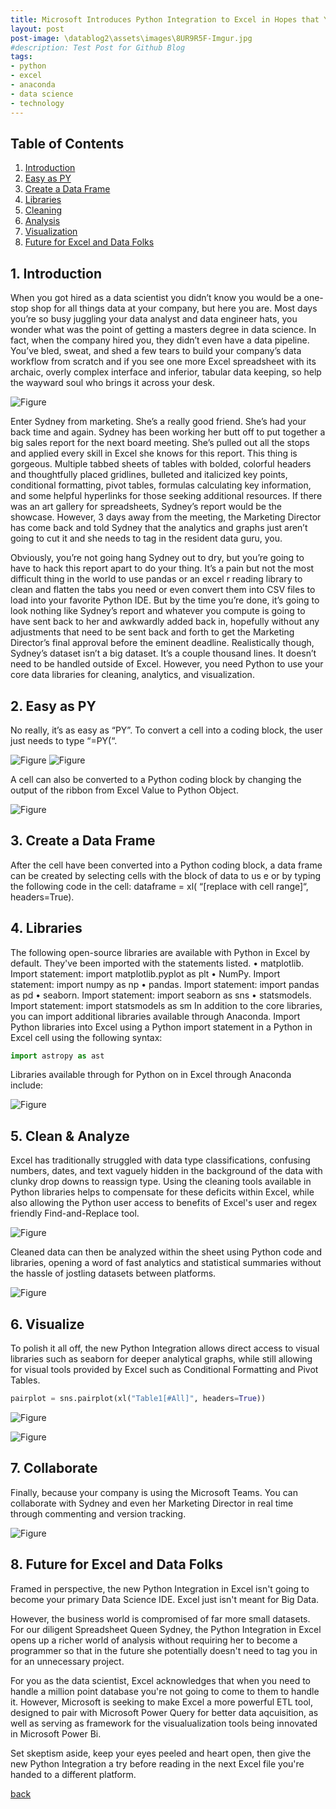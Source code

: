 ```yaml
---
title: Microsoft Introduces Python Integration to Excel in Hopes that You’ll Hate It Less
layout: post
post-image: \datablog2\assets\images\8UR9R5F-Imgur.jpg
#description: Test Post for Github Blog
tags:
- python
- excel
- anaconda
- data science
- technology
---
```

## Table of Contents

1. [Introduction](#1-introduction)
2. [Easy as PY](#2-easy-as-py)
3. [Create a Data Frame](#3-create-a-data-frame)
4. [Libraries](#4-libraries)
5. [Cleaning](#5-cleaning)
6. [Analysis](#6-analysis)
7. [Visualization](#7-visualization)
8. [Future for Excel and Data Folks](#8-future-for-excel-and-data-folks)


## 1. Introduction

When you got hired as a data scientist you didn’t know you would be a one-stop shop for all things data at your company, but here you are. Most days you’re so busy juggling your data analyst and data engineer hats, you wonder what was the point of getting a masters degree in data science. In fact, when the company hired you, they didn’t even have a data pipeline. You’ve bled, sweat, and shed a few tears to build your company’s data workflow from scratch and if you see one more Excel spreadsheet with its archaic, overly complex interface and inferior, tabular data keeping, so help the wayward soul who brings it across your desk.

![Figure]({{site.url}}/assets/images/meme.png)

Enter Sydney from marketing. She’s a really good friend. She’s had your back time and again. Sydney has been working her butt off to put together a big sales report for the next board meeting. She’s pulled out all the stops and applied every skill in Excel she knows for this report. This thing is gorgeous. Multiple tabbed sheets of tables with bolded, colorful headers and thoughtfully placed gridlines, bulleted and italicized key points, conditional formatting, pivot tables, formulas calculating key information, and some helpful hyperlinks for those seeking additional resources. If there was an art gallery for spreadsheets, Sydney’s report would be the showcase. However, 3 days away from the meeting, the Marketing Director has come back and told Sydney that the analytics and graphs just aren’t going to cut it and she needs to tag in the resident data guru, you.

Obviously, you’re not going hang Sydney out to dry, but you’re going to have to hack this report apart to do your thing. It’s a pain but not the most difficult thing in the world to use pandas or an excel r reading library to clean and flatten the tabs you need or even convert them into CSV files to load into your favorite Python IDE. But by the time you’re done, it’s going to look nothing like Sydney’s report and whatever you compute is going to have sent back to her and awkwardly added back in, hopefully without any adjustments that need to be sent back and forth to get the Marketing Director’s final approval before the eminent deadline.
Realistically though, Sydney’s dataset isn’t a big dataset. It’s a couple thousand lines. It doesn’t need to be handled outside of Excel. However, you need Python to use your core data libraries for cleaning, analytics, and visualization.


## 2. Easy as PY

No really, it’s as easy as “PY”. To convert a cell into a coding block, the user just needs to type “=PY(“.

![Figure]({{site.url}}/assets/images/Py1.png)
![Figure]({{site.url}}/assets/images/Py2.png)

A cell can also be converted to a Python coding block by changing the output of the ribbon from Excel Value to Python Object.

![Figure]({{site.url}}/assets/images/Py3.png)


## 3. Create a Data Frame

After the cell have been converted into a Python coding block, a data frame can be created by selecting cells with the block of data to us	e or by typing the following code in the cell: dataframe = xl( “[replace with cell range]“, headers=True). 

## 4. Libraries

The following open-source libraries are available with Python in Excel by default. They've been imported with the statements listed. 
•	matplotlib. Import statement: import matplotlib.pyplot as plt
•	NumPy. Import statement: import numpy as np
•	pandas. Import statement: import pandas as pd
•	seaborn. Import statement: import seaborn as sns
•	statsmodels. Import statement: import statsmodels as sm
In addition to the core libraries, you can import additional libraries available through Anaconda. Import Python libraries into Excel using a Python import statement in a Python in Excel cell using the following syntax:

```python
import astropy as ast
```
Libraries available through for Python on in Excel through Anaconda include:

![Figure]({{site.url}}/assets/images/chart1.png)

## 5. Clean & Analyze

Excel has traditionally struggled with data type classifications, confusing numbers, dates, and text vaguely hidden in the background of the data with clunky drop downs to reassign type. Using the cleaning tools available in Python libraries helps to compensate for these deficits within Excel, while also allowing the Python user access to benefits of Excel's user and regex friendly Find-and-Replace tool.

![Figure]({{site.url}}/assets/images/ExtractAndFormatData.gif)

Cleaned data can then be analyzed within the sheet using Python code and libraries, opening a word of fast analytics and statistical summaries without the hassle of jostling datasets between platforms.

![Figure]({{site.url}}/assets/images/Py7.png)

## 6. Visualize

To polish it all off, the new Python Integration allows direct access to visual libraries such as seaborn for deeper analytical graphs, while still allowing for visual tools provided by Excel such as Conditional Formatting and Pivot Tables.

```python
pairplot = sns.pairplot(xl("Table1[#All]", headers=True))
```

![Figure]({{site.url}}/assets/images/Py5.png)

![Figure]({{site.url}}/assets/images/Py6.png)

## 7. Collaborate

Finally, because your company is using the Microsoft Teams. You can collaborate with Sydney and even her Marketing Director in real time through commenting and version tracking.

![Figure]({{site.url}}/assets/images/Py8.png)

## 8. Future for Excel and Data Folks

Framed in perspective, the new Python Integration in Excel isn't going to become your primary Data Science IDE. Excel just isn't meant for Big Data. 

However, the business world is compromised of far more small datasets. For our diligent Spreadsheet Queen Sydney, the Python Integration in Excel opens up a richer world of analysis without requiring her to become a programmer so that in the future she potentially doesn't need to tag you in for an unnecessary project.

For you as the data scientist, Excel acknowledges that when you need to handle a million point database you're not going to come to them to handle it. However, Microsoft is seeking to make Excel a more powerful ETL tool, designed to pair with Microsoft Power Query for better data aqcuisition, as well as serving as framework for the visualualization tools being innovated in Microsoft Power Bi. 

Set skeptism aside, keep your eyes peeled and heart open, then give the new Python Integration a try before reading in the next Excel file you're handed to a different platform.

[back](../)